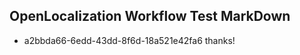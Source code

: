 ## OpenLocalization Workflow Test MarkDown

* a2bbda66-6edd-43dd-8f6d-18a521e42fa6 
thanks!



<!--HONumber=Jan16_HO3-->
